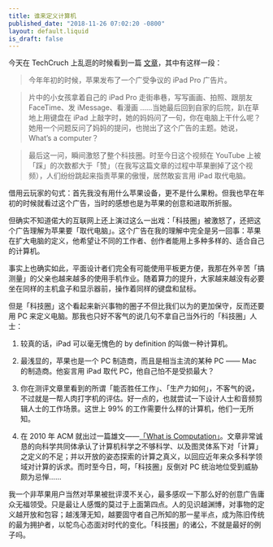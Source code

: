 ```yaml
---
title: 谁来定义计算机
published_date: "2018-11-26 07:02:20 -0800"
layout: default.liquid
is_draft: false
---
```

今天在 TechCruch 上乱逛的时候看到一篇 [文章](https://techcrunch.cn/2018/11/24/ipad-pro-2018-professional-amateur/)，其中有这样一段：

>今年年初的时候，苹果发布了一个广受争议的 iPad Pro 广告片。

>片中的小女孩拿着自己的 iPad Pro 走街串巷，写写画画、拍照、跟朋友 FaceTime、发 iMessage、看漫画 ……当她最后回到自家的后院，趴在草地上用键盘在 iPad 上敲字时，她的妈妈问了一句，你在电脑上干什么呢？她用一个问题反问了妈妈的提问，也抛出了这个广告的主题。她说，What’s a computer？

>最后这一问，瞬间激怒了整个科技圈。时至今日这个视频在 YouTube 上被「踩」的次数都大于「赞」（在我写这篇文章的过程中苹果删掉了这个视频），人们纷纷跳起来指责苹果的傲慢，居然敢妄言用 iPad 取代电脑。

借用云玩家的句式：首先我没有用什么苹果设备，更不是什么果粉。但我也早在年初的时候就看过这个广告，当时的感想也是为苹果的创意和进取所折服。

但确实不知道偌大的互联网上还上演过这么一出戏：「科技圈」被激怒了，还把这个广告理解为苹果要「取代电脑」。这个广告在我的理解中完全是另一回事：苹果在扩大电脑的定义，他希望让不同的工作者、创作者能用上多种多样的、适合自己的计算机。

事实上也确实如此，平面设计者们完全有可能使用平板更方便，我那在外辛苦「搞测量」的父亲也越来越多的使用手机作业。随着算力的提升，大家越来越没有必要坐在同样的主机盒子和显示器前，操作着同样的键盘和鼠标。

但是「科技圈」这个看起来新兴事物的圈子不但比我们以为的更加保守，反而还要用 PC 来定义电脑。那我也只好不客气的说几句不拿自己当外行的「科技圈」人士：

1. 较真的话，iPad 可以毫无愧色的 by definition 的叫做一种计算机。

2. 最浅显的，苹果也是一个 PC 制造商，而且是相当主流的某种 PC —— Mac 的制造商。他妄言用 iPad 取代 PC，他自己怕不是受损最大？

3. 你在测评文章里看到的所谓「能否胜任工作」、「生产力如何」，不客气的说，不过就是一帮人肉打字机的评估。好一点的，也就尝试一下设计人士和音频剪辑人士的工作场景。这世上 99% 的工作需要什么样的计算机，他们一无所知。

4. 在 2010 年 ACM 就出过一篇雄文——[「What is Computation」](https://dl.acm.org/ft_gateway.cfm?id=1880067&type=pdf)。文章非常诚恳的向科学共同体承认了计算机科学之不够科学、以及图灵体系下对「计算」之定义的不足；并以开放的姿态探索的计算之真义，以回应近年来众多科学领域对计算的诉求。而时至今日，呵，「科技圈」反倒对 PC 统治地位受到威胁颇为忌惮……

我一个非苹果用户当然对苹果被批评漠不关心，最多感叹一下那么好的创意广告庸众无福领受。只是最让人感慨的莫过于上面第四点。人的见识越渊博，对事物的定义越开放和包容；越浅薄无知，越要固守者自己所知的那一星半点，成为陈旧传统的最为拥护者，以鸵鸟心态面对时代的变化。「科技圈」的诸公，不就是最好的例子吗。
